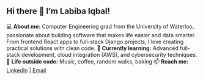 ## Hi there 👋 I’m Labiba Iqbal!

💻 **About me:** Computer Engineering grad from the University of Waterloo, passionate about building software that makes life easier and data smarter. From frontend React apps to full-stack Django projects, I love creating practical solutions with clean code.
🌱 **Currently learning:** Advanced full-stack development, cloud integration (AWS), and cybersecurity techniques.
🎵 **Life outside code:** Music, coffee, random walks, baking
📫 **Reach me:** [LinkedIn](https://www.linkedin.com/in/labiba-iqbal/) | [Email](mailto:labiba.iqbal@uwaterloo.ca) 


<!--
**labibaiqbal/labibaiqbal** is a ✨ _special_ ✨ repository because its `README.md` (this file) appears on your GitHub profile.

Here are some ideas to get you started:

- 🔭 I’m currently working on ...
- 🌱 I’m currently learning ...
- 👯 I’m looking to collaborate on ...
- 🤔 I’m looking for help with ...
- 💬 Ask me about ...
- 📫 How to reach me: ...
- 😄 Pronouns: ...
- ⚡ Fun fact: ...
-->
